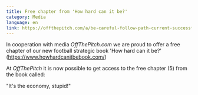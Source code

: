 ```yaml
---
title: Free chapter from 'How hard can it be?'
category: Media
language: en
link: https://offthepitch.com/a/be-careful-follow-path-current-successful-clubs-they-look-smart-it-not-really-sustainable
---
```

In cooperation with media _OffThePitch.com_ we are proud to offer a free chapter of our new football strategic book 'How hard can it be?' (<https://www.howhardcanitbebook.com/>)

At _OffThePitch_ it is now possible to get access to the free chapter (5) from the book called:

"It's the economy, stupid!"
